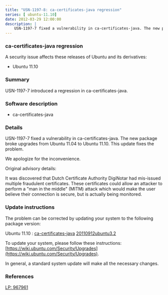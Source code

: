 ```yaml
---
title: "USN-1197-8: ca-certificates-java regression"
series: [ ubuntu-11.10]
date: 2012-03-29 12:00:00
description: |
    USN-1197-7 fixed a vulnerability in ca-certificates-java. The new package broke upgrades from Ubuntu 11.04 to Ubuntu 11.10. This update fixes the problem.
--- 
```

 
### ca-certificates-java regression

A security issue affects these releases of Ubuntu and its derivatives:

* Ubuntu 11.10

### Summary

USN-1197-7 introduced a regression in ca-certificates-java. 

### Software description

* ca-certificates-java 

### Details

USN-1197-7 fixed a vulnerability in ca-certificates-java. The new package broke upgrades from Ubuntu 11.04 to Ubuntu 11.10. This update fixes the problem.

We apologize for the inconvenience.

Original advisory details:

 It was discovered that Dutch Certificate Authority DigiNotar had mis-issued multiple fraudulent certificates. These certificates could allow an attacker to perform a &quot;man in the middle&quot; (MITM) attack which would make the user believe their connection is secure, but is actually being monitored. 

### Update instructions

The problem can be corrected by updating your system to the following package version:

Ubuntu 11.10
 : [ca-certificates-java](https://launchpad.net/ubuntu/+source/ca-certificates-java) <span> [20110912ubuntu3.2](https://launchpad.net/ubuntu/+source/ca-certificates-java/20110912ubuntu3.2) </span> 

To update your system, please follow these instructions: [https://wiki.ubuntu.com/Security/Upgrades](https://wiki.ubuntu.com/Security/Upgrades).

In general, a standard system update will make all the necessary changes. 

### References

 [LP: 967961](https://launchpad.net/bugs/967961)
 
